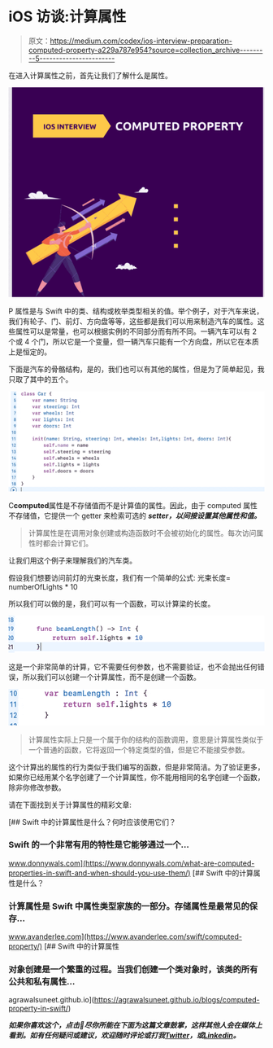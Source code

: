 # iOS 访谈:计算属性

> 原文：<https://medium.com/codex/ios-interview-preparation-computed-property-a229a787e954?source=collection_archive---------5----------------------->

在进入计算属性之前，首先让我们了解什么是属性。

![](img/a93e1359418abee120944552d0f98c4b.png)

P 属性是与 Swift 中的类、结构或枚举类型相关的值。举个例子，对于汽车来说，我们有轮子、门、前灯、方向盘等等，这些都是我们可以用来制造汽车的属性。这些属性可以是常量，也可以根据实例的不同部分而有所不同。一辆汽车可以有 2 个或 4 个门，所以它是一个变量，但一辆汽车只能有一个方向盘，所以它在本质上是恒定的。

下面是汽车的骨骼结构，是的，我们也可以有其他的属性，但是为了简单起见，我只取了其中的五个。

![](img/97afeb14d1e874bbe89814877dcbfb91.png)

C**computed**属性是不存储值而不是计算值的属性。因此，由于 computed 属性不存储值，它提供一个 getter 来检索可选的 ***setter，以间接设置其他属性和值。***

> 计算属性是在调用对象创建或构造函数时不会被初始化的属性。每次访问属性时都会计算它们。

让我们用这个例子来理解我们的汽车类。

假设我们想要访问前灯的光束长度，我们有一个简单的公式:
光束长度= numberOfLights * 10

所以我们可以做的是，我们可以有一个函数，可以计算梁的长度。

![](img/264f13830205acc99886d0a2a59da79c.png)

这是一个非常简单的计算，它不需要任何参数，也不需要验证，也不会抛出任何错误，所以我们可以创建一个计算属性，而不是创建一个函数。

![](img/92edaed4faf64038c859df36f057a8de.png)

> 计算属性实际上只是一个属于你的结构的函数调用，意思是计算属性类似于一个普通的函数，它将返回一个特定类型的值，但是它不能接受参数。

这个计算出的属性的行为类似于我们编写的函数，但是非常简洁。为了验证更多，如果你已经用某个名字创建了一个计算属性，你不能用相同的名字创建一个函数，除非你修改参数。

请在下面找到关于计算属性的精彩文章:

[](https://www.donnywals.com/what-are-computed-properties-in-swift-and-when-should-you-use-them/) [## Swift 中的计算属性是什么？何时应该使用它们？

### Swift 的一个非常有用的特性是它能够通过一个…

www.donnywals.com](https://www.donnywals.com/what-are-computed-properties-in-swift-and-when-should-you-use-them/) [](https://www.avanderlee.com/swift/computed-property/) [## Swift 中的计算属性是什么？

### 计算属性是 Swift 中属性类型家族的一部分。存储属性是最常见的保存…

www.avanderlee.com](https://www.avanderlee.com/swift/computed-property/) [](https://agrawalsuneet.github.io/blogs/computed-property-in-swift/) [## Swift 中的计算属性

### 对象创建是一个繁重的过程。当我们创建一个类对象时，该类的所有公共和私有属性…

agrawalsuneet.github.io](https://agrawalsuneet.github.io/blogs/computed-property-in-swift/) 

***如果你喜欢这个，点击💚尽你所能在下面为这篇文章鼓掌，这样其他人会在媒体上看到。如有任何疑问或建议，欢迎随时评论或打我***[***Twitter***](https://twitter.com/b_banzara)***，或***[***Linkedin***](https://www.linkedin.com/in/rranjanchchn/)***。***